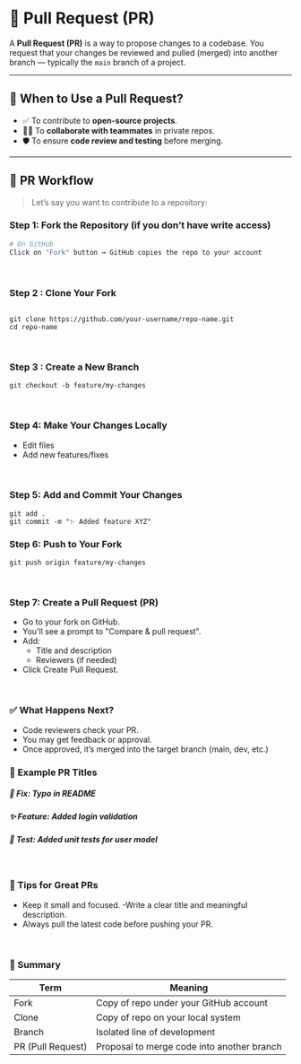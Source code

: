 # 🔄 Pull Request (PR)

A **Pull Request (PR)** is a way to propose changes to a codebase. You request that your changes be reviewed and pulled (merged) into another branch — typically the `main` branch of a project.

---

## 🔧 When to Use a Pull Request?

- ✅ To contribute to **open-source projects**.
- 👨‍💻 To **collaborate with teammates** in private repos.
- 🛡️ To ensure **code review and testing** before merging.

---

## 📌 PR Workflow

> Let’s say you want to contribute to a repository:

### Step 1: Fork the Repository (if you don’t have write access)

```bash
# On GitHub
Click on "Fork" button → GitHub copies the repo to your account

```
<br>

### Step 2 :  Clone Your Fork
```

git clone https://github.com/your-username/repo-name.git
cd repo-name

```

<br>

### Step 3 : Create a New Branch
```
git checkout -b feature/my-changes
```

<br>

### Step 4: Make Your Changes Locally

- Edit files
- Add new features/fixes

<br>

### Step 5: Add and Commit Your Changes

```
git add .
git commit -m "✨ Added feature XYZ"
```

### Step 6: Push to Your Fork

```
git push origin feature/my-changes
```

<br>

### Step 7: Create a Pull Request (PR)
- Go to your fork on GitHub.
- You’ll see a prompt to "Compare & pull request".
- Add:
  - Title and description
  - Reviewers (if needed)
- Click Create Pull Request.


<br>

### ✅ What Happens Next?

- Code reviewers check your PR.
- You may get feedback or approval.
- Once approved, it’s merged into the target branch (main, dev, etc.)


### 🔁 Example PR Titles
##### 🐛 Fix: Typo in README
##### ✨ Feature: Added login validation
##### 🧪 Test: Added unit tests for user model


<br>

### 📢 Tips for Great PRs

- Keep it small and focused.
-Write a clear title and meaningful description.
- Always pull the latest code before pushing your PR.

<br>

### 🧠 Summary


| Term              | Meaning                                    |
| ----------------- | ------------------------------------------ |
| Fork              | Copy of repo under your GitHub account     |
| Clone             | Copy of repo on your local system          |
| Branch            | Isolated line of development               |
| PR (Pull Request) | Proposal to merge code into another branch |





